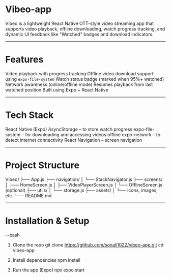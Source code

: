# Vibeo-app
Vibeo is a lightweight React Native OTT-style video streaming app that supports video playback, offline downloading, watch progress tracking, and dynamic UI feedback like "Watched" badges and download indicators.

---

# Features

  Video playback with progress tracking
  Offline video download support using `expo-file-system`
  Watch status badge (marked when 95%+ watched)
  Network awareness (online/offline mode)
  Resumes playback from last watched position
  Built using Expo + React Native

---

# Tech Stack

  React Native (Expo)
  AsyncStorage – to store watch progress
  expo-file-system – for downloading and accessing videos offline
  expo-network – to detect internet connectivity
  React Navigation – screen navigation

---

# Project Structure

Vibeo/
├── App.js
├── navigation/
│ └── StackNavigator.js
├── screens/
│ ├── HomeScreen.js
│ ├── VideoPlayerScreen.js
│ └── OfflineScreen.js (optional)
├── utils/
│ └── storage.js
├── assets/
│ └── icons, images, etc.
└── README.md


---

# Installation & Setup

--bash
1. Clone the repo
git clone https://github.com/sonali1022/vibeo-app.git
cd vibeo-app

2. Install dependencies
npm install

3. Run the app (Expo)
npx expo start



